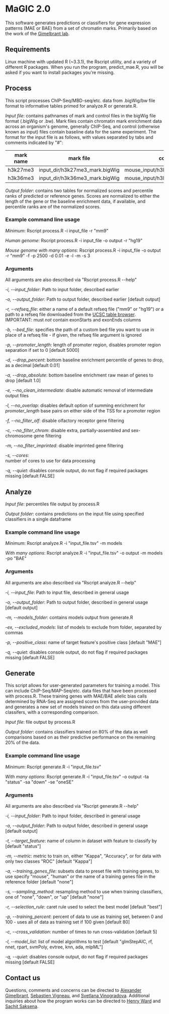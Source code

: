 # MaGIC 2.0

This software generates predictions or classifiers for gene expression patterns (MAE or BAE) from
a set of chromatin marks. Primarily based on the work of the [Gimelbrant lab](https://gimelbrantlab.dfci.harvard.edu/). 

## Requirements

Linux machine with updated R (~3.3.1), the Rscript utility, and a variety of different R packages.
When you run the program, predict_mae.R, you will be asked if you want to install packages you're 
missing.

## Process

This script processes ChIP-Seq/MBD-seq/etc. data from .bigWig/bw file format to informative tables primed for analyze.R or generate.R.

*Input file*: contains pathnames of mark and control files in the bigWig file format (.bigWig or .bw). Mark
files contain chromatin mark enrichment data across an organism's genome, generally ChIP-Seq,
and control (otherwise known as input) files contain baseline data for the same experiment. The format for the input file is as follows, with values separated by tabs and comments indicated by "#":

| mark name 	| mark file                      	| control file                        	|
|-----------	|--------------------------------	|-------------------------------------	|
| h3k27me3  	| input_dir/h3k27me3_mark.bigWig 	| mouse_input/h3k27me3_control.bigWig 	|
| h3k36me3  	| input_dir/h3k36me3_mark.bigWig 	| mouse_input/h3k27me3_control.bigWig 	


*Output folder*: contains two tables for normalized scores and percentile ranks of predicted or reference genes. Scores are normalized to either the length of the gene or the baseline enrichment data, if available, and percentile ranks are of the normalized scores. 

### Example command line usage

*Minimum*:
    Rscript process.R -i input\_file -r "mm9"
    
*Human genome*:
    Rscript process.R -i input\_file -o output -r "hg19"
    
*Mouse genome with many options*:
    Rscript process.R -i input\_file -o output -r "mm9" -f -p 2500 -d 0.01 -e -l -m -s 3
    
### Arguments

All arguments are also described via "Rscript process.R --help"

*-i, --input_folder*:
    Path to input folder, described earlier
    
*-o, --output_folder*:
    Path to output folder, described earlier [default output]
    
*-r, --refseq_file*: 
    either a name of a default refseq file ("mm9" or "hg19") *or* a path to a refseq file downloaded from the [UCSC table browser](https://genome.ucsc.edu/cgi-bin/hgTables). IMPORTANT: must *not* contain exonStarts and exonEnds columns
    
*-b, --bed_file*:
    specifies the path of a custom bed file you want to use in place of a refseq file - if given, the refseq file argument is ignored
    
*-p, --promoter_length*: 
    length of promoter region, disables promoter region separation if set to 0 [default 5000]
    
*-d, --drop_percent*: 
    bottom baseline enrichment percentile of genes to drop, as a decimal [default 0.01]

*-a, --drop_absolute*:
    bottom baseline enrichment raw mean of genes to drop [default 1.0]
    
*-e, --no_clean_intermediate*: 
    disable automatic removal of intermediate output files

*-l, --no_overlap*: 
    disables default option of summing enrichment for *promoter_length* base pairs on either side of the TSS for a promoter region
    
*-f, --no_filter_olf*: 
    disable olfactory receptor gene filtering
    
*-c, --no_filter_chrom*: 
    disable extra, partially-assembled and sex-chromosome gene filtering
    
*-m, --no_filter_imprinted*: 
    disable imprinted gene filtering
  
*-s, --cores*:   
    number of cores to use for data processing 

*-q, --quiet*: 
    disables console output, do not flag if required packages missing [default FALSE]

## Analyze

*Input file*: percentiles file output by process.R

*Output folder*: contains predictions on the input file using specified classifiers in a single dataframe

### Example command line usage

*Minimum*:
    Rscript analyze.R -i "input_file.tsv" -m models 
    
*With many options*:
    Rscript analyze.R -i "input_file.tsv" -o output -m models -po "BAE"
    
### Arguments

All arguments are also described via "Rscript analyze.R --help"

*-i, --input_file*:
    Path to input file, described in general usage
    
*-o, --output_folder*:
    Path to output folder, described in general usage [default output]

*-m, --models_folder*:
    contains models output from generate.R

*-ex, --excluded_models*: 
    list of models to exclude from folder, separated by commas

*-p, --positive_class*:
    name of target feature's positive class [default "MAE"]
    
*-q, --quiet*: 
    disables console output, do not flag if required packages missing [default FALSE]

## Generate

This script allows for user-generated parameters for training a model. 
This can include ChIP-Seq/MAP-Seq/etc. data files that have been processed with process.R. 
These training genes  with MAE/BAE allelic bias calls determined by RNA-Seq are assigned scores from the 
user-provided data and generates a new set of models trained on this data using different classifers, with a corresponding comparison.

*Input file*: file output by process.R

*Output folder*: contains classifiers trained on 80% of the data as well comparisons based on as their predictive performance on the remaining 20% of the data.

### Example command line usage

*Minimum*:
    Rscript generate.R -i "input_file.tsv"
    
*With many options*:
    Rscript generate.R -i "input_file.tsv" -o output -ta "status" -sa "down" -se "oneSE"
    
### Arguments

All arguments are also described via "Rscript generate.R --help"

*-i, --input_folder*:
    Path to input folder, described in general usage
    
*-o, --output_folder*:
    Path to output folder, described in general usage [default output]

*-t, --target_feature*:
    name of column in dataset with feature to classify by [default "status"]

*-m, --metric*: 
    metric to train on, either "Kappa", "Accuracy", or for data with only two classes "ROC"
[default "Kappa"]

*-a, --training_genes_file*: 
    subsets data to preset file with training genes, to use specify "mouse", "human" or the name of a training genes file in the reference folder [default "none"]

*-s, --sampling_method*: 
    resampling method to use when training classifiers, one of "none", "down", or "up" [default "none"]

*-r, --selection_rule*:
    caret rule used to select the best model [default "best"]
    
*-p, --training_percent*: 
    percent of data to use as training set, between 0 and 100 - uses all of data as training set if 100 given [default 80]

*-c, --cross_validation*: 
    number of times to run cross-validation [default 5]

*-l, --model_list*:
    list of model algorithms to test [default "glmStepAIC, rf, nnet, rpart, svmPoly,
                  evtree, knn, ada, mlpML"]
    
*-q, --quiet*: 
    disables console output, do not flag if required packages missing [default FALSE]

## Contact us

Questions, comments and concerns can be directed to [Alexander Gimelbrant](alexander_gimelbrant@dfci.harvard.edu), [Sebastien Vigneau](Sebastien_Vigneau@dfci.harvard.edu), and [Svetlana Vinogradova](Svetlana_Vinogradova@dfci.harvard.edu). Additional inquiries about how the program works
can be directed to [Henry Ward](henry.neil.ward@gmail.com) and [Sachit Saksena](sachitdsaksena@utexas.edu).

